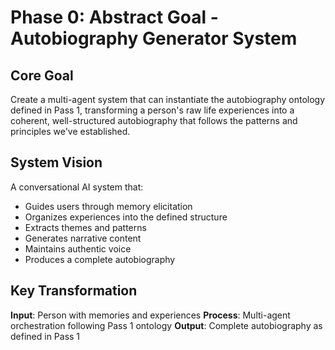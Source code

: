 # Phase 0: Abstract Goal - Autobiography Generator System

## Core Goal

Create a multi-agent system that can instantiate the autobiography ontology defined in Pass 1, transforming a person's raw life experiences into a coherent, well-structured autobiography that follows the patterns and principles we've established.

## System Vision

A conversational AI system that:
- Guides users through memory elicitation
- Organizes experiences into the defined structure
- Extracts themes and patterns
- Generates narrative content
- Maintains authentic voice
- Produces a complete autobiography

## Key Transformation

**Input**: Person with memories and experiences
**Process**: Multi-agent orchestration following Pass 1 ontology
**Output**: Complete autobiography as defined in Pass 1

